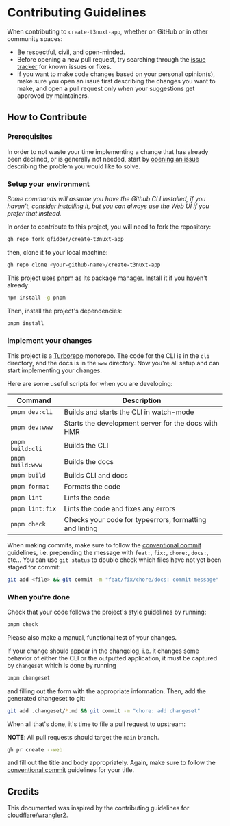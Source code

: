 # Contributing Guidelines

When contributing to `create-t3nuxt-app`, whether on GitHub or in other community spaces:

- Be respectful, civil, and open-minded.
- Before opening a new pull request, try searching through the [issue tracker](https://github.com/gfidder/create-t3nuxt-app/issues) for known issues or fixes.
- If you want to make code changes based on your personal opinion(s), make sure you open an issue first describing the changes you want to make, and open a pull request only when your suggestions get approved by maintainers.

## How to Contribute

### Prerequisites

In order to not waste your time implementing a change that has already been declined, or is generally not needed, start by [opening an issue](https://github.com/t3-oss/create-t3-app/issues/new/choose) describing the problem you would like to solve.

### Setup your environment

_Some commands will assume you have the Github CLI installed, if you haven't, consider [installing it](https://github.com/cli/cli#installation), but you can always use the Web UI if you prefer that instead._

In order to contribute to this project, you will need to fork the repository:

```bash
gh repo fork gfidder/create-t3nuxt-app
```

then, clone it to your local machine:

```bash
gh repo clone <your-github-name>/create-t3nuxt-app
```

This project uses [pnpm](https://pnpm.io) as its package manager. Install it if you haven't already:

```bash
npm install -g pnpm
```

Then, install the project's dependencies:

```bash
pnpm install
```

### Implement your changes

This project is a [Turborepo](https://turborepo.org/) monorepo. The code for the CLI is in the `cli` directory, and the docs is in the `www` directory. Now you're all setup and can start implementing your changes.

Here are some useful scripts for when you are developing:

| Command          | Description                                             |
| ---------------- | ------------------------------------------------------- |
| `pnpm dev:cli`   | Builds and starts the CLI in watch-mode                 |
| `pnpm dev:www`   | Starts the development server for the docs with HMR     |
| `pnpm build:cli` | Builds the CLI                                          |
| `pnpm build:www` | Builds the docs                                         |
| `pnpm build`     | Builds CLI and docs                                     |
| `pnpm format`    | Formats the code                                        |
| `pnpm lint`      | Lints the code                                          |
| `pnpm lint:fix`  | Lints the code and fixes any errors                     |
| `pnpm check`     | Checks your code for typeerrors, formatting and linting |

When making commits, make sure to follow the [conventional commit](https://www.conventionalcommits.org/en/v1.0.0/) guidelines, i.e. prepending the message with `feat:`, `fix:`, `chore:`, `docs:`, etc... You can use `git status` to double check which files have not yet been staged for commit:

```bash
git add <file> && git commit -m "feat/fix/chore/docs: commit message"
```

### When you're done

Check that your code follows the project's style guidelines by running:

```bash
pnpm check
```

Please also make a manual, functional test of your changes.

If your change should appear in the changelog, i.e. it changes some behavior of either the CLI or the outputted application, it must be captured by `changeset` which is done by running

```bash
pnpm changeset
```

and filling out the form with the appropriate information. Then, add the generated changeset to git:

```bash
git add .changeset/*.md && git commit -m "chore: add changeset"
```

When all that's done, it's time to file a pull request to upstream:

**NOTE**: All pull requests should target the `main` branch.

```bash
gh pr create --web
```

and fill out the title and body appropriately. Again, make sure to follow the [conventional commit](https://www.conventionalcommits.org/en/v1.0.0/) guidelines for your title.

## Credits

This documented was inspired by the contributing guidelines for [cloudflare/wrangler2](https://github.com/cloudflare/wrangler2/blob/main/CONTRIBUTING.md).
